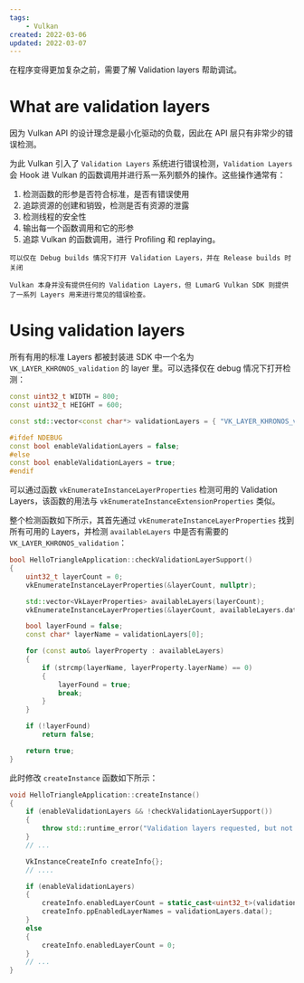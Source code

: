 ```yaml
---
tags:
    - Vulkan
created: 2022-03-06
updated: 2022-03-07
---
```


在程序变得更加复杂之前，需要了解 Validation layers 帮助调试。

# What are validation layers

因为 Vulkan API 的设计理念是最小化驱动的负载，因此在 API 层只有非常少的错误检测。

为此 Vulkan 引入了 `Validation Layers` 系统进行错误检测，`Validation Layers` 会 Hook 进 Vulkan 的函数调用并进行系一系列额外的操作。这些操作通常有：
1. 检测函数的形参是否符合标准，是否有错误使用
2. 追踪资源的创建和销毁，检测是否有资源的泄露
3. 检测线程的安全性
4. 输出每一个函数调用和它的形参
5. 追踪 Vulkan 的函数调用，进行 Profiling 和 replaying。

```ad-note
可以仅在 Debug builds 情况下打开 Validation Layers，并在 Release builds 时关闭
```

```ad-note
Vulkan 本身并没有提供任何的 Validation Layers，但 LumarG Vulkan SDK 则提供了一系列 Layers 用来进行常见的错误检查。
```

# Using validation layers

所有有用的标准 Layers 都被封装进 SDK 中一个名为 `VK_LAYER_KHRONOS_validation` 的 layer 里。可以选择仅在 debug 情况下打开检测：
```cpp
const uint32_t WIDTH = 800;
const uint32_t HEIGHT = 600;

const std::vector<const char*> validationLayers = { "VK_LAYER_KHRONOS_validation" };

#ifdef NDEBUG
const bool enableValidationLayers = false;
#else
const bool enableValidationLayers = true;
#endif
```

可以通过函数 `vkEnumerateInstanceLayerProperties` 检测可用的 Validation Layers，该函数的用法与 `vkEnumerateInstanceExtensionProperties` 类似。

整个检测函数如下所示，其首先通过 `vkEnumerateInstanceLayerProperties` 找到所有可用的 Layers，并检测 `availableLayers` 中是否有需要的  `VK_LAYER_KHRONOS_validation`：
```cpp
bool HelloTriangleApplication::checkValidationLayerSupport()
{
	uint32_t layerCount = 0;
	vkEnumerateInstanceLayerProperties(&layerCount, nullptr);

	std::vector<VkLayerProperties> availableLayers(layerCount);
	vkEnumerateInstanceLayerProperties(&layerCount, availableLayers.data());

	bool layerFound = false;
	const char* layerName = validationLayers[0];

	for (const auto& layerProperty : availableLayers)
	{
		if (strcmp(layerName, layerProperty.layerName) == 0)
		{
			layerFound = true;
			break;
		}
	}

	if (!layerFound)
		return false;

	return true;
}
```

此时修改 `createInstance` 函数如下所示：
```cpp
void HelloTriangleApplication::createInstance()
{
	if (enableValidationLayers && !checkValidationLayerSupport())
	{
		throw std::runtime_error("Validation layers requested, but not available!");
	}
    // ...

    VkInstanceCreateInfo createInfo{};
    // ....

	if (enableValidationLayers)
	{
		createInfo.enabledLayerCount = static_cast<uint32_t>(validationLayers.size());
		createInfo.ppEnabledLayerNames = validationLayers.data();
	}
	else
	{
		createInfo.enabledLayerCount = 0;
	}
    // ...
}
```
